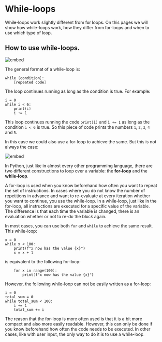 # While-loops

While-loops work slightly different from for loops. On this pages we will show how while-loops work, how they differ from for-loops and when to use which type of loop.

## How to use while-loops.

![embed](https://api.eu.kaltura.com/p/120/sp/12000/embedIframeJs/uiconf_id/23449960/partner_id/120?iframeembed=true&playerId=kaltura_player&entry_id=0_vs6hg6ie&flashvars[streamerType]=auto&amp;flashvars[localizationCode]=en_US&amp;flashvars[leadWithHTML5]=true&amp;flashvars[sideBarContainer.plugin]=true&amp;flashvars[sideBarContainer.position]=left&amp;flashvars[sideBarContainer.clickToClose]=true&amp;flashvars[chapters.plugin]=true&amp;flashvars[chapters.layout]=vertical&amp;flashvars[chapters.thumbnailRotator]=false&amp;flashvars[streamSelector.plugin]=true&amp;flashvars[EmbedPlayer.SpinnerTarget]=videoHolder&amp;flashvars[dualScreen.plugin]=true&amp;flashvars[hotspots.plugin]=1&amp;flashvars[Kaltura.addCrossoriginToIframe]=true&amp;&wid=0_rstxzo8h)

The general format of a while-loop is:

    while [condition]:
        [repeated code]

The loop continues running as long as the condition is true. For example:

    i = 0
    while i < 6:
        print(i)
        i += 1

This loop continues running the code `print(i)` and `i += 1` as long as the condition `i < 6` is true. So this piece of code prints the numbers `1`, `2`, `3`, `4` and `5`.

In this case we could also use a for-loop to achieve the same. But this is not always the case:

![embed](https://api.eu.kaltura.com/p/120/sp/12000/embedIframeJs/uiconf_id/23449960/partner_id/120?iframeembed=true&playerId=kaltura_player&entry_id=0_rzad8nlz&flashvars[streamerType]=auto&amp;flashvars[localizationCode]=en_US&amp;flashvars[leadWithHTML5]=true&amp;flashvars[sideBarContainer.plugin]=true&amp;flashvars[sideBarContainer.position]=left&amp;flashvars[sideBarContainer.clickToClose]=true&amp;flashvars[chapters.plugin]=true&amp;flashvars[chapters.layout]=vertical&amp;flashvars[chapters.thumbnailRotator]=false&amp;flashvars[streamSelector.plugin]=true&amp;flashvars[EmbedPlayer.SpinnerTarget]=videoHolder&amp;flashvars[dualScreen.plugin]=true&amp;flashvars[hotspots.plugin]=1&amp;flashvars[Kaltura.addCrossoriginToIframe]=true&amp;&wid=0_ku8x9gud)

In Python, just like in almost every other programming language, there are two different constructions to loop over a variable: the **for-loop** and the **while-loop**.

A for-loop is used when you know beforehand how often you want to repeat the set of instructions. In cases where you do not know the number of repetitions in advance and want to re-evaluate at every iteration whether you want to continue, you use the while-loop. In a while-loop, just like in the for-loop, all instructions are executed for a specific value of the variable. The difference is that each time the variable is changed, there is an evaluation whether or not to re-do the block again.

In most cases, you can use both `for` and `while` to achieve the same result. This while-loop:

    x = 0
    while x < 100:
        print(f"x now has the value {x}")
        x = x + 1

is equivalent to the following for-loop:

	    for x in range(100):
	        print(f"x now has the value {x}")

However, the following while-loop can not be easily written as a for-loop:

    i = 0
    total_sum = 0
    while total_sum < 100:
        i += 1
        total_sum += i

The reason that the for-loop is more often used is that it is a bit more compact and also more easily readable. However, this can only be done if you know beforehand how often the code needs to be executed. In other cases, like with user input, the only way to do it is to use a while-loop.
